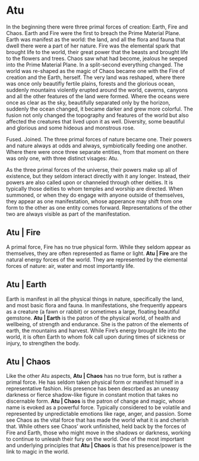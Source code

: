 # Atu

In the beginning there were three primal forces of creation: Earth, Fire and Chaos. Earth and Fire were the first to breach the Prime Material Plane. Earth was manifest as the world: the land, and all the flora and fauna that dwell there were a part of her nature. Fire was the elemental spark that brought life to the world, their great power that the beasts and brought life to the flowers and trees. Chaos saw what had become, jealous he seeped into the Prime Material Plane. In a split-second everything changed. The world was re-shaped as the magic of Chaos became one with the Fire of creation and the Earth, herself. The very land was reshaped, where there was once only beautifly fertile plains, forests and the glorious ocean, suddenly mountains violently erupted around the world, caverns, canyons and all the other features of the land were formed. Where the oceans were once as clear as the sky, beautifully separated only by the horizon, suddenly the ocean changed, it became darker and grew more colorful. The fusion not only changed the topography and features of the world but also affected the creatures that lived upon it as well. Diversity, some beautiful and glorious and some hideous and monstrous rose.

Fused. Joined. The three primal forces of nature became one. Their powers and nature always at odds and always, symbiotically feeding one another. Where there were once three separate entities, from that moment on there was only one, with three distinct visages: Atu.

As the three primal forces of the universe, their powers make up all of existence, but they seldom interact directly with it any longer. Instead, their powers are also called upon or channeled through other deities. It is typically those deities to whom temples and worship are directed. When summoned, or when they do engage with anyone outside of themselves, they appear as one manifestation, whose apperance may shift from one form to the other as one entity comes forward. Representations of the other two are always visible as part of the manifestation.

## Atu |  Fire

A primal force, Fire has no true physical form. While they seldom appear as themselves, they are often represented as flame or light.  **Atu  |  Fire** are the natural energy forces of the world. They are represented by the elemental forces of nature: air, water and most importantly life. 

## Atu |  Earth

Earth is manifest in all the physical things in nature, specifically the land, and most basic flora and fauna. In manifestations, she frequently appears as a creature (a fawn or rabbit) or sometimes a large, floating beautiful gemstone. **Atu |  Earth** is the patron of the physical world, of health and wellbeing, of strength and endurance. She is the patron of the elements of earth, the mountains and harvest. While Fire’s energy brought life into the world, it is often Earth to whom folk call upon during times of sickness or injury, to strengthen the body.

## Atu |  Chaos

Like the other Atu aspects, **Atu |  Chaos** has no true form, but is rather a primal force. He has seldom taken physical form or manifest himself in a representative fashion. His presence has been descrbed as an uneasy darkness or fierce shadow-like figure in constant motion that takes no discernable form.  **Atu |  Chaos** is the patron of change and magic, whose name is evoked as a powerful force. Typically considered to be volatile and represented by unpredictable emotions like rage, anger, and passion. Some see Chaos as the vital force that has made the world what it is and cherish that. While others see Chaos’ work unfinished, held back by the forces of Fire and Earth, those who might move in the shadows or darkness, working  to continue to unleash their fury on the world. One of the most important and underlying principles that **Atu |  Chaos**  is that his presence/power is the link to magic in the world. 

